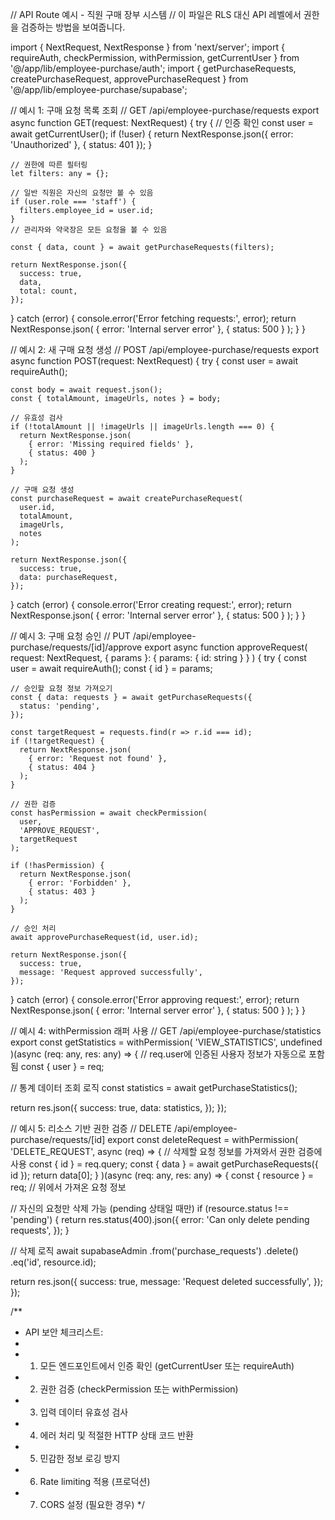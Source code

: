 // API Route 예시 - 직원 구매 장부 시스템
// 이 파일은 RLS 대신 API 레벨에서 권한을 검증하는 방법을 보여줍니다.

import { NextRequest, NextResponse } from 'next/server';
import { 
  requireAuth, 
  checkPermission, 
  withPermission,
  getCurrentUser 
} from '@/app/lib/employee-purchase/auth';
import { 
  getPurchaseRequests, 
  createPurchaseRequest, 
  approvePurchaseRequest 
} from '@/app/lib/employee-purchase/supabase';

// 예시 1: 구매 요청 목록 조회
// GET /api/employee-purchase/requests
export async function GET(request: NextRequest) {
  try {
    // 인증 확인
    const user = await getCurrentUser();
    if (!user) {
      return NextResponse.json({ error: 'Unauthorized' }, { status: 401 });
    }

    // 권한에 따른 필터링
    let filters: any = {};
    
    // 일반 직원은 자신의 요청만 볼 수 있음
    if (user.role === 'staff') {
      filters.employee_id = user.id;
    }
    // 관리자와 약국장은 모든 요청을 볼 수 있음
    
    const { data, count } = await getPurchaseRequests(filters);
    
    return NextResponse.json({
      success: true,
      data,
      total: count,
    });
  } catch (error) {
    console.error('Error fetching requests:', error);
    return NextResponse.json(
      { error: 'Internal server error' },
      { status: 500 }
    );
  }
}

// 예시 2: 새 구매 요청 생성
// POST /api/employee-purchase/requests
export async function POST(request: NextRequest) {
  try {
    const user = await requireAuth();
    
    const body = await request.json();
    const { totalAmount, imageUrls, notes } = body;

    // 유효성 검사
    if (!totalAmount || !imageUrls || imageUrls.length === 0) {
      return NextResponse.json(
        { error: 'Missing required fields' },
        { status: 400 }
      );
    }

    // 구매 요청 생성
    const purchaseRequest = await createPurchaseRequest(
      user.id,
      totalAmount,
      imageUrls,
      notes
    );

    return NextResponse.json({
      success: true,
      data: purchaseRequest,
    });
  } catch (error) {
    console.error('Error creating request:', error);
    return NextResponse.json(
      { error: 'Internal server error' },
      { status: 500 }
    );
  }
}

// 예시 3: 구매 요청 승인
// PUT /api/employee-purchase/requests/[id]/approve
export async function approveRequest(
  request: NextRequest,
  { params }: { params: { id: string } }
) {
  try {
    const user = await requireAuth();
    const { id } = params;

    // 승인할 요청 정보 가져오기
    const { data: requests } = await getPurchaseRequests({
      status: 'pending',
    });
    
    const targetRequest = requests.find(r => r.id === id);
    if (!targetRequest) {
      return NextResponse.json(
        { error: 'Request not found' },
        { status: 404 }
      );
    }

    // 권한 검증
    const hasPermission = await checkPermission(
      user,
      'APPROVE_REQUEST',
      targetRequest
    );
    
    if (!hasPermission) {
      return NextResponse.json(
        { error: 'Forbidden' },
        { status: 403 }
      );
    }

    // 승인 처리
    await approvePurchaseRequest(id, user.id);

    return NextResponse.json({
      success: true,
      message: 'Request approved successfully',
    });
  } catch (error) {
    console.error('Error approving request:', error);
    return NextResponse.json(
      { error: 'Internal server error' },
      { status: 500 }
    );
  }
}

// 예시 4: withPermission 래퍼 사용
// GET /api/employee-purchase/statistics
export const getStatistics = withPermission(
  'VIEW_STATISTICS',
  undefined
)(async (req: any, res: any) => {
  // req.user에 인증된 사용자 정보가 자동으로 포함됨
  const { user } = req;
  
  // 통계 데이터 조회 로직
  const statistics = await getPurchaseStatistics();
  
  return res.json({
    success: true,
    data: statistics,
  });
});

// 예시 5: 리소스 기반 권한 검증
// DELETE /api/employee-purchase/requests/[id]
export const deleteRequest = withPermission(
  'DELETE_REQUEST',
  async (req) => {
    // 삭제할 요청 정보를 가져와서 권한 검증에 사용
    const { id } = req.query;
    const { data } = await getPurchaseRequests({ id });
    return data[0];
  }
)(async (req: any, res: any) => {
  const { resource } = req; // 위에서 가져온 요청 정보
  
  // 자신의 요청만 삭제 가능 (pending 상태일 때만)
  if (resource.status !== 'pending') {
    return res.status(400).json({
      error: 'Can only delete pending requests',
    });
  }
  
  // 삭제 로직
  await supabaseAdmin
    .from('purchase_requests')
    .delete()
    .eq('id', resource.id);
  
  return res.json({
    success: true,
    message: 'Request deleted successfully',
  });
});

/**
 * API 보안 체크리스트:
 * 
 * 1. 모든 엔드포인트에서 인증 확인 (getCurrentUser 또는 requireAuth)
 * 2. 권한 검증 (checkPermission 또는 withPermission)
 * 3. 입력 데이터 유효성 검사
 * 4. 에러 처리 및 적절한 HTTP 상태 코드 반환
 * 5. 민감한 정보 로깅 방지
 * 6. Rate limiting 적용 (프로덕션)
 * 7. CORS 설정 (필요한 경우)
 */
